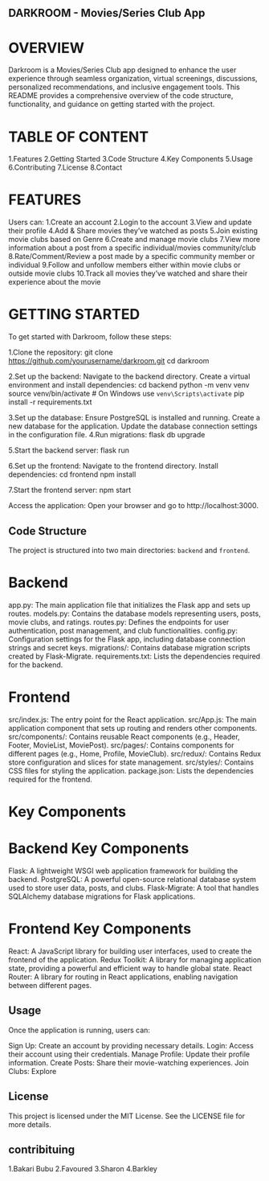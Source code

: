 ## DARKROOM - Movies/Series Club App

# OVERVIEW
Darkroom is a Movies/Series Club app designed to enhance the user experience through seamless organization, virtual screenings, discussions, personalized recommendations, and inclusive engagement tools. This README provides a comprehensive overview of the code structure, functionality, and guidance on getting started with the project.

# TABLE OF CONTENT
1.Features
2.Getting Started
3.Code Structure
4.Key Components
5.Usage
6.Contributing
7.License
8.Contact


# FEATURES
Users can:
1.Create an account
2.Login to the account
3.View and update their profile
4.Add & Share movies they’ve watched as posts
5.Join existing movie clubs based on Genre
6.Create and manage movie clubs
7.View more information about a post from a specific individual/movies community/club
8.Rate/Comment/Review a post made by a specific community member or individual
9.Follow and unfollow members either within movie clubs or outside movie clubs
10.Track all movies they’ve watched and share their experience about the movie

# GETTING STARTED
To get started with Darkroom, follow these steps:

1.Clone the repository:
git clone https://github.com/yourusername/darkroom.git
cd darkroom

2.Set up the backend:
Navigate to the backend directory.
Create a virtual environment and install dependencies:
cd backend
python -m venv venv
source venv/bin/activate  # On Windows use `venv\Scripts\activate`
pip install -r requirements.txt

3.Set up the database:
Ensure PostgreSQL is installed and running.
Create a new database for the application.
Update the database connection settings in the configuration file.
4.Run migrations:
flask db upgrade

5.Start the backend server:
flask run

6.Set up the frontend:
Navigate to the frontend directory.
Install dependencies:
cd frontend
npm install

7.Start the frontend server:
npm start

Access the application: Open your browser and go to http://localhost:3000.

## Code Structure
The project is structured into two main directories: `backend` and `frontend`.

# Backend
app.py: The main application file that initializes the Flask app and sets up routes.
models.py: Contains the database models representing users, posts, movie clubs, and ratings.
routes.py: Defines the endpoints for user authentication, post management, and club functionalities.
config.py: Configuration settings for the Flask app, including database connection strings and secret keys.
migrations/: Contains database migration scripts created by Flask-Migrate.
requirements.txt: Lists the dependencies required for the backend.

# Frontend
src/index.js: The entry point for the React application.
src/App.js: The main application component that sets up routing and renders other components.
src/components/: Contains reusable React components (e.g., Header, Footer, MovieList, MoviePost).
src/pages/: Contains components for different pages (e.g., Home, Profile, MovieClub).
src/redux/: Contains Redux store configuration and slices for state management.
src/styles/: Contains CSS files for styling the application.
package.json: Lists the dependencies required for the frontend.


# Key Components
# Backend Key Components
Flask: A lightweight WSGI web application framework for building the backend.
PostgreSQL: A powerful open-source relational database system used to store user data, posts, and clubs.
Flask-Migrate: A tool that handles SQLAlchemy database migrations for Flask applications.

# Frontend Key Components
React: A JavaScript library for building user interfaces, used to create the frontend of the application.
Redux Toolkit: A library for managing application state, providing a powerful and efficient way to handle global state.
React Router: A library for routing in React applications, enabling navigation between different pages.

## Usage
Once the application is running, users can:

Sign Up: Create an account by providing necessary details.
Login: Access their account using their credentials.
Manage Profile: Update their profile information.
Create Posts: Share their movie-watching experiences.
Join Clubs: Explore

## License
This project is licensed under the MIT License. See the LICENSE file for more details.

## contribituing
1.Bakari Bubu
2.Favoured
3.Sharon 
4.Barkley